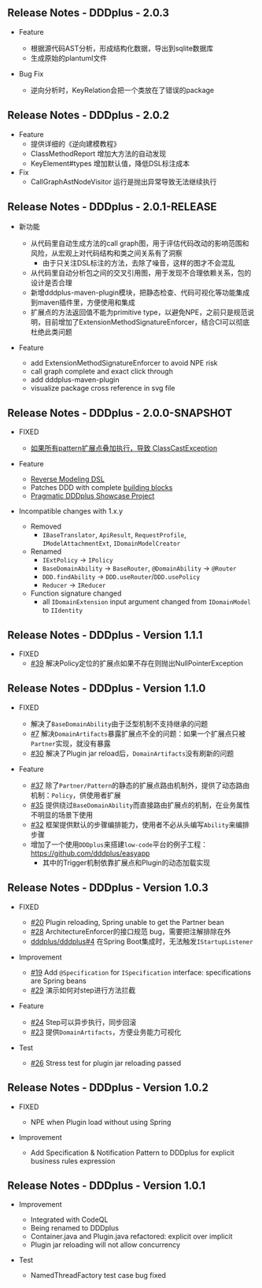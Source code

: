 ## Release Notes - DDDplus - 2.0.3

* Feature
   * 根据源代码AST分析，形成结构化数据，导出到sqlite数据库
   * 生成原始的plantuml文件

* Bug Fix
   * 逆向分析时，KeyRelation会把一个类放在了错误的package


## Release Notes - DDDplus - 2.0.2

* Feature
   * 提供详细的《逆向建模教程》
   * ClassMethodReport 增加大方法的自动发现
   * KeyElement#types 增加默认值，降低DSL标注成本
* Fix
   * CallGraphAstNodeVisitor 运行是抛出异常导致无法继续执行

## Release Notes - DDDplus - 2.0.1-RELEASE

* 新功能
   * 从代码里自动生成方法的call graph图，用于评估代码改动的影响范围和风险，从宏观上对代码结构和类之间关系有了洞察
      * 由于只关注DSL标注的方法，去除了噪音，这样的图才不会混乱
   * 从代码里自动分析包之间的交叉引用图，用于发现不合理依赖关系，包的设计是否合理
   * 新增dddplus-maven-plugin模块，把静态检查、代码可视化等功能集成到maven插件里，方便使用和集成
   * 扩展点的方法返回值不能为primitive type，以避免NPE，之前只是规范说明，目前增加了ExtensionMethodSignatureEnforcer，结合CI可以彻底杜绝此类问题

* Feature
   * add ExtensionMethodSignatureEnforcer to avoid NPE risk
   * call graph complete and exact click through
   * add dddplus-maven-plugin
   * visualize package cross reference in svg file

## Release Notes - DDDplus - 2.0.0-SNAPSHOT

* FIXED
   * [如果所有pattern扩展点叠加执行，导致 ClassCastException](https://github.com/dddplus/dddplus/commit/b90bd6a71b66f5b1c60460949bdd8b7ab833f854)

* Feature
   * [Reverse Modeling DSL](/dddplus-spec/src/main/java/io/github/dddplus/dsl/package-info.java)
   * Patches DDD with complete [building blocks](/dddplus-spec/src/main/java/io/github/dddplus/model/)
   * [Pragmatic DDDplus Showcase Project](/dddplus-test/src/test/java/ddd/plus/showcase/)

* Incompatible changes with 1.x.y
   * Removed
      * `IBaseTranslator`, `ApiResult`, `RequestProfile`, `IModelAttachmentExt`, `IDomainModelCreator`
   * Renamed
      * `IExtPolicy` -> `IPolicy`
      * `BaseDomainAbility` -> `BaseRouter`, `@DomainAbility` -> `@Router`
      * `DDD.findAbility` -> `DDD.useRouter`/`DDD.usePolicy`
      * `Reducer` -> `IReducer`
   * Function signature changed
      * all `IDomainExtension` input argument changed from `IDomainModel` to `IIdentity`

## Release Notes - DDDplus - Version 1.1.1

* FIXED
   * [#39](https://github.com/funkygao/cp-ddd-framework/issues/39) 解决Policy定位的扩展点如果不存在则抛出NullPointerException

## Release Notes - DDDplus - Version 1.1.0

* FIXED
   * 解决了`BaseDomainAbility`由于泛型机制不支持继承的问题
   * [#7](https://github.com/dddplus/dddplus/issues/7) 解决`DomainArtifacts`暴露扩展点不全的问题：如果一个扩展点只被`Partner`实现，就没有暴露
   * [#30](https://github.com/funkygao/cp-ddd-framework/issues/30) 解决了Plugin jar reload后，`DomainArtifacts`没有刷新的问题

* Feature
   * [#37](https://github.com/funkygao/cp-ddd-framework/issues/37) 除了`Partner/Pattern`的静态的扩展点路由机制外，提供了动态路由机制：`Policy`，供使用者扩展
   * [#35](https://github.com/funkygao/cp-ddd-framework/issues/35) 提供绕过`BaseDomainAbility`而直接路由扩展点的机制，在业务属性不明显的场景下使用
   * [#32](https://github.com/funkygao/cp-ddd-framework/issues/32) 框架提供默认的步骤编排能力，使用者不必从头编写`Ability`来编排步骤
   * 增加了一个使用`DDDplus`来搭建`low-code`平台的例子工程：https://github.com/dddplus/easyapp
      * 其中的Trigger机制依靠扩展点和Plugin的动态加载实现

## Release Notes - DDDplus - Version 1.0.3

* FIXED
   * [#20](https://github.com/funkygao/cp-ddd-framework/issues/20) Plugin reloading, Spring unable to get the Partner bean
   * [#28](https://github.com/funkygao/cp-ddd-framework/issues/28) ArchitectureEnforcer的接口规范 bug，需要把注解排除在外
   * [dddplus/dddplus#4](https://github.com/dddplus/dddplus/issues/4) 在Spring Boot集成时，无法触发`IStartupListener`

* Improvement
   * [#19](https://github.com/funkygao/cp-ddd-framework/issues/19) Add `@Specification` for `ISpecification` interface: specifications are Spring beans
   * [#29](https://github.com/funkygao/cp-ddd-framework/issues/29) 演示如何对step进行方法拦截

* Feature
   * [#24](https://github.com/funkygao/cp-ddd-framework/issues/24) Step可以异步执行，同步回滚
   * [#23](https://github.com/funkygao/cp-ddd-framework/issues/23) 提供`DomainArtifacts`，方便业务能力可视化

* Test
   * [#26](https://github.com/funkygao/cp-ddd-framework/issues/26) Stress test for plugin jar reloading passed

## Release Notes - DDDplus - Version 1.0.2

* FIXED
   * NPE when Plugin load without using Spring

* Improvement
   * Add Specification & Notification Pattern to DDDplus for explicit business rules expression

## Release Notes - DDDplus - Version 1.0.1

* Improvement
   * Integrated with CodeQL
   * Being renamed to DDDplus
   * Container.java and Plugin.java refactored: explicit over implicit
   * Plugin jar reloading will not allow concurrency

* Test
   * NamedThreadFactory test case bug fixed
